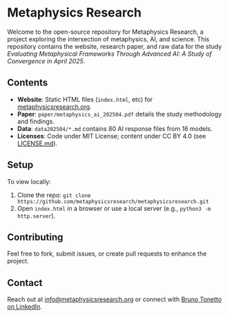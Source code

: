 # Metaphysics Research

Welcome to the open-source repository for Metaphysics Research, a project exploring the intersection of metaphysics, AI, and science. This repository contains the website, research paper, and raw data for the study *Evaluating Metaphysical Frameworks Through Advanced AI: A Study of Convergence in April 2025*.

## Contents
- **Website**: Static HTML files (`index.html`, etc) for [metaphysicsresearch.org](https://metaphysicsresearch.org).
- **Paper**: `paper/metaphysics_ai_202504.pdf` details the study methodology and findings.
- **Data**: `data202504/*.md` contains 80 AI response files from 16 models.
- **Licenses**: Code under MIT License; content under CC BY 4.0 (see [LICENSE.md](LICENSE.md)).

## Setup
To view locally:
1. Clone the repo: `git clone https://github.com/metaphysicsresearch/metaphysicsresearch.git`
2. Open `index.html` in a browser or use a local server (e.g., `python3 -m http.server`).

## Contributing
Feel free to fork, submit issues, or create pull requests to enhance the project.

## Contact
Reach out at info@metaphysicsresearch.org or connect with [Bruno Tonetto on LinkedIn](https://www.linkedin.com/in/brunotonetto/).